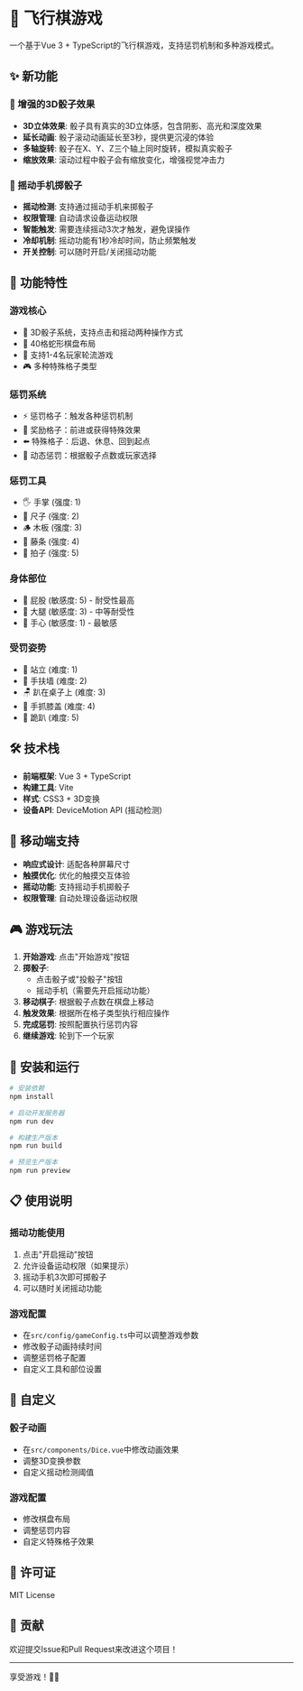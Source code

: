 # 🎲 飞行棋游戏

一个基于Vue 3 + TypeScript的飞行棋游戏，支持惩罚机制和多种游戏模式。

## ✨ 新功能

### 🎯 增强的3D骰子效果
- **3D立体效果**: 骰子具有真实的3D立体感，包含阴影、高光和深度效果
- **延长动画**: 骰子滚动动画延长至3秒，提供更沉浸的体验
- **多轴旋转**: 骰子在X、Y、Z三个轴上同时旋转，模拟真实骰子
- **缩放效果**: 滚动过程中骰子会有缩放变化，增强视觉冲击力

### 📱 摇动手机掷骰子
- **摇动检测**: 支持通过摇动手机来掷骰子
- **权限管理**: 自动请求设备运动权限
- **智能触发**: 需要连续摇动3次才触发，避免误操作
- **冷却机制**: 摇动功能有1秒冷却时间，防止频繁触发
- **开关控制**: 可以随时开启/关闭摇动功能

## 🚀 功能特性

### 游戏核心
- 🎲 3D骰子系统，支持点击和摇动两种操作方式
- 🎯 40格蛇形棋盘布局
- 👥 支持1-4名玩家轮流游戏
- 🎮 多种特殊格子类型

### 惩罚系统
- ⚡ 惩罚格子：触发各种惩罚机制
- 🎁 奖励格子：前进或获得特殊效果
- ⬅️ 特殊格子：后退、休息、回到起点
- 🔄 动态惩罚：根据骰子点数或玩家选择

### 惩罚工具
- 🖐️ 手掌 (强度: 1)
- 📏 尺子 (强度: 2)
- 🪵 木板 (强度: 3)
- 🎋 藤条 (强度: 4)
- 🏓 拍子 (强度: 5)

### 身体部位
- 🍑 屁股 (敏感度: 5) - 耐受性最高
- 🦵 大腿 (敏感度: 3) - 中等耐受性
- 🤲 手心 (敏感度: 1) - 最敏感

### 受罚姿势
- 🧍 站立 (难度: 1)
- 🧱 手扶墙 (难度: 2)
- 🪑 趴在桌子上 (难度: 3)
- 🦵 手抓膝盖 (难度: 4)
- 🧎 跪趴 (难度: 5)

## 🛠️ 技术栈

- **前端框架**: Vue 3 + TypeScript
- **构建工具**: Vite
- **样式**: CSS3 + 3D变换
- **设备API**: DeviceMotion API (摇动检测)

## 📱 移动端支持

- **响应式设计**: 适配各种屏幕尺寸
- **触摸优化**: 优化的触摸交互体验
- **摇动功能**: 支持摇动手机掷骰子
- **权限管理**: 自动处理设备运动权限

## 🎮 游戏玩法

1. **开始游戏**: 点击"开始游戏"按钮
2. **掷骰子**: 
   - 点击骰子或"投骰子"按钮
   - 摇动手机（需要先开启摇动功能）
3. **移动棋子**: 根据骰子点数在棋盘上移动
4. **触发效果**: 根据所在格子类型执行相应操作
5. **完成惩罚**: 按照配置执行惩罚内容
6. **继续游戏**: 轮到下一个玩家

## 🔧 安装和运行

```bash
# 安装依赖
npm install

# 启动开发服务器
npm run dev

# 构建生产版本
npm run build

# 预览生产版本
npm run preview
```

## 📋 使用说明

### 摇动功能使用
1. 点击"开启摇动"按钮
2. 允许设备运动权限（如果提示）
3. 摇动手机3次即可掷骰子
4. 可以随时关闭摇动功能

### 游戏配置
- 在`src/config/gameConfig.ts`中可以调整游戏参数
- 修改骰子动画持续时间
- 调整惩罚格子配置
- 自定义工具和部位设置

## 🎨 自定义

### 骰子动画
- 在`src/components/Dice.vue`中修改动画效果
- 调整3D变换参数
- 自定义摇动检测阈值

### 游戏配置
- 修改棋盘布局
- 调整惩罚内容
- 自定义特殊格子效果

## 📄 许可证

MIT License

## 🤝 贡献

欢迎提交Issue和Pull Request来改进这个项目！

---

享受游戏！🎲✨
